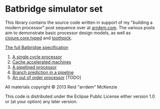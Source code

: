 # Batbridge simulator set

This library contains the source code written in support of my "building a modern
processor" post sequence over at [arrdem.com](http://arrdem.com). The various
posts aim to demonstrate basic processor design models, as well as
[clojure.core.typed](https://github.com/clojure/core.typed) and
[toothpick](https://github.com/arrdem/toothpick).

[The full Batbridge specification](doc/batbridge.md)

 1. [A single cycle processor](http://arrdem.com/2013/11/03/a-single-cycle-processor.html)
 2. [Cache accelerated machines](http://www.arrdem.com/2014/01/04/a-cache-higherarchy.html)
 3. [A pipelined processor](http://www.arrdem.com/2014/01/05/a-pipeline-machine.html)
 4. [Branch prediction in a pipeline](http://www.arrdem.com/2014/01/06/a-branch-predicted-machine.html)
 5. [An out of order processor]() [TODO]

All materials copyright © 2013 Reid "arrdem" McKenzie

This code is distributed under the Eclipse Public License either version 1.0 or
(at your option) any later version.
